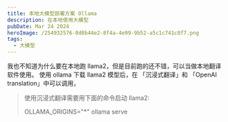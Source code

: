 ```yaml
---
title: 本地大模型部署方案 Ollama
description: 在本地使用大模型
pubDate: Mar 24 2024
heroImage: /254932576-0d0b44e2-8f4a-4e99-9b52-a5c1c741c8f7.png
tags:
  - 大模型
---
```


我也不知道为什么要在本地跑 llama2，但是目前跑的还不错，可以当做本地翻译软件使用。
使用 ollama 下载 llama2 模型后，在 「沉浸式翻译」和 「OpenAI translation」中可以调用，

> 使用沉浸式翻译需要用下面的命令启动 llama2:
> 
> OLLAMA_ORIGINS="*" ollama serve



